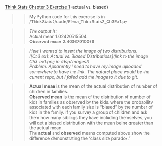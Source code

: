 [Think Stats Chapter 3 Exercise 1](http://greenteapress.com/thinkstats2/html/thinkstats2004.html#toc31) (actual vs. biased)

>> My Python code for this exercise is in /ThinkStats2/code/Elena_ThinkStats2_Ch3Ex1.py

>> *The output is:*  
Actual mean 1.02420515504  
Observed mean 2.40367910066

>> *Here I wanted to insert the image of two distributions.  
>> ![Ch3 ex1: Actual vs. Biased Distributions](link to the image Ch3_ex1.png in /dsp/Images/)  
>> Problem. Apparently I need to have my image uploaded somewhere to have the link. The natural place would be the current repo, but I failed add the image to it due to git.*

>> **Actual mean** is the mean of the actual distribution of number of children in families.  
>> **Observed mean** is the mean of the distribution of number of kids in families as observed by the kids, where the probability associated with each family size is “biased” by the number of kids in the family. if you survey a group of children and ask them how many siblings they have including themselves, you will get a biased distribution with the mean being greater than the actual mean.  
>> The **actual** and **observed** means computed above show the difference demonstrating the “class size paradox.”
